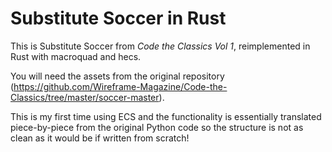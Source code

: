 # Substitute Soccer in Rust

This is Substitute Soccer from _Code the Classics Vol 1_, reimplemented in Rust with macroquad and hecs.

You will need the assets from the original repository (https://github.com/Wireframe-Magazine/Code-the-Classics/tree/master/soccer-master).

This is my first time using ECS and the functionality is essentially translated piece-by-piece from the original Python code so the structure is not as clean as it would be if written from scratch!
